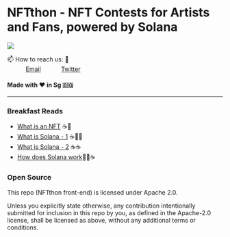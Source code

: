# NFTthon - NFT Contests for Artists and Fans, powered by Solana
<img src="https://user-images.githubusercontent.com/90440150/222158721-6d80c9a5-eb47-402e-b57c-99ba18919573.png"/>

📫 How to reach us: :call_me_hand: <br>
&nbsp;&nbsp;&nbsp;&nbsp;&nbsp;&nbsp;&nbsp;&nbsp;&nbsp;&nbsp; [Email](nfthon@gmail.com)
&nbsp;&nbsp;&nbsp;&nbsp;&nbsp;&nbsp;&nbsp;&nbsp;&nbsp;&nbsp; [Twitter](https://www.twitter.com/nftthon) 

#### Made with :heart: in Sg :singapore:

---
### Breakfast Reads  
+ [What is an NFT](https://www.investopedia.com/non-fungible-tokens-nft-5115211) :coffee::doughnut:
+ [What is Solana - 1](https://docs.solana.com/introduction) :coffee::doughnut::doughnut:
+ [What is Solana - 2](https://www.thebalancemoney.com/solana-explained-5216271) :coffee::coffee:
+ [How does Solana work](https://cointelegraph.com/news/what-is-solana-and-how-does-it-work):doughnut::doughnut::coffee:

### Open Source
This repo (NFTthon front-end) is licensed under Apache 2.0.

Unless you explicitly state otherwise, any contribution intentionally submitted for inclusion in this repo by you, as defined in the Apache-2.0 license, shall be licensed as above, without any additional terms or conditions. 
